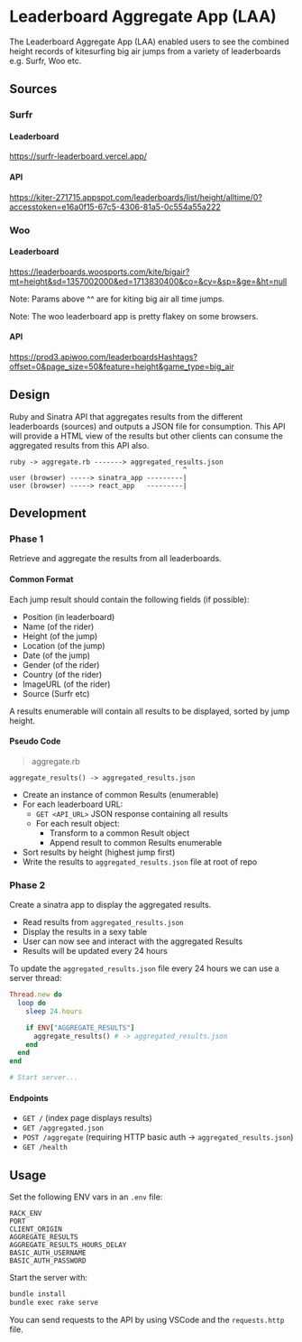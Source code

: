 
# Leaderboard Aggregate App (LAA)

The Leaderboard Aggregate App (LAA) enabled users to see the combined height records of kitesurfing big air jumps from a variety of leaderboards e.g. Surfr, Woo etc.

## Sources

### Surfr

#### Leaderboard

https://surfr-leaderboard.vercel.app/

#### API

https://kiter-271715.appspot.com/leaderboards/list/height/alltime/0?accesstoken=e16a0f15-67c5-4306-81a5-0c554a55a222

### Woo

#### Leaderboard

https://leaderboards.woosports.com/kite/bigair?mt=height&sd=1357002000&ed=1713830400&co=&cy=&sp=&ge=&ht=null

Note: Params above ^^ are for kiting big air all time jumps.

Note: The woo leaderboard app is pretty flakey on some browsers.

#### API

https://prod3.apiwoo.com/leaderboardsHashtags?offset=0&page_size=50&feature=height&game_type=big_air

## Design

Ruby and Sinatra API that aggregates results from the different leaderboards (sources) and outputs a JSON file for consumption. This API will provide a HTML view of the results but other clients can consume the aggregated results from this API also.

```text
ruby -> aggregate.rb -------> aggregated_results.json
                                           ^
user (browser) -----> sinatra_app ---------|
user (browser) -----> react_app   ---------|
```

## Development

### Phase 1

Retrieve and aggregate the results from all leaderboards.

#### Common Format

Each jump result should contain the following fields (if possible):

- Position (in leaderboard)
- Name (of the rider)
- Height (of the jump)
- Location (of the jump)
- Date (of the jump)
- Gender (of the rider)
- Country (of the rider)
- ImageURL (of the rider)
- Source (Surfr etc)

A results enumerable will contain all results to be displayed, sorted by jump height.

#### Pseudo Code

> aggregate.rb

```
aggregate_results() -> aggregated_results.json
```

- Create an instance of common Results (enumerable)
- For each leaderboard URL:
    - `GET <API_URL>` JSON response containing all results
    - For each result object:
        - Transform to a common Result object
        - Append result to common Results enumerable
- Sort results by height (highest jump first)
- Write the results to `aggregated_results.json` file at root of repo

### Phase 2

Create a sinatra app to display the aggregated results.

- Read results from `aggregated_results.json`
- Display the results in a sexy table
- User can now see and interact with the aggregated Results
- Results will be updated every 24 hours

To update the `aggregated_results.json` file every 24 hours we can use a server thread:

```ruby
Thread.new do
  loop do
    sleep 24.hours

    if ENV["AGGREGATE_RESULTS"]
      aggregate_results() # -> aggregated_results.json
    end
  end
end

# Start server...
```

#### Endpoints

- `GET /` (index page displays results)
- `GET /aggregated.json`
- `POST /aggregate` (requiring HTTP basic auth -> `aggregated_results.json`)
- `GET /health`

## Usage

Set the following ENV vars in an `.env` file:

```env
RACK_ENV
PORT
CLIENT_ORIGIN
AGGREGATE_RESULTS
AGGREGATE_RESULTS_HOURS_DELAY
BASIC_AUTH_USERNAME
BASIC_AUTH_PASSWORD
```

Start the server with:

```bash
bundle install
bundle exec rake serve
```

You can send requests to the API by using VSCode and the `requests.http` file.

